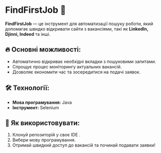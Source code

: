 # FindFirstJob 🚀

**FindFirstJob** — це інструмент для автоматизації пошуку роботи, який допомагає швидко відкривати сайти з вакансіями, такі як **LinkedIn, Djinni, Indeed** та інші. 

## 🔥 Основні можливості:
- Автоматично відкриває необхідні вкладки з пошуковими запитами.
- Спрощує процес моніторингу актуальних вакансій.
- Дозволяє економити час та зосередитися на подачі заявок.

## 🛠 Технології:
- **Мова програмування:** Java 
- **Інструмент:** Selenium

## 📌 Як використовувати:
1. Клонуй репозиторій у своє IDE .
2. Вибери мову програмування.
3. Отримай швидкий доступ до вакансій та починай подавати заявки!

